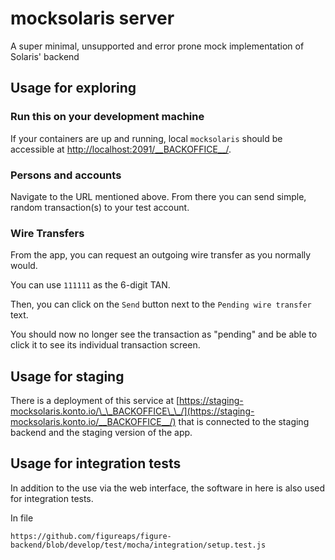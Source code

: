 # mocksolaris server

A super minimal, unsupported and error prone mock implementation of Solaris' backend

## Usage for exploring

### Run this on your development machine

If your containers are up and running, local `mocksolaris` should be accessible at [http://localhost:2091/\_\_BACKOFFICE\_\_/](http://localhost:2091/__BACKOFFICE__/).

### Persons and accounts

Navigate to the URL mentioned above. From there you can send simple, random transaction(s) to your test account.

### Wire Transfers

From the app, you can request an outgoing wire transfer as you normally would.

You can use `111111` as the 6-digit TAN.

Then, you can click on the `Send` button next to the `Pending wire transfer` text.

You should now no longer see the transaction as "pending" and be able to click it to see its individual transaction screen.

## Usage for staging

There is a deployment of this service at [https://staging-mocksolaris.konto.io/\_\_BACKOFFICE\_\_/](https://staging-mocksolaris.konto.io/__BACKOFFICE__/) that is connected to the staging backend and the staging version of the app.

## Usage for integration tests

In addition to the use via the web interface, the software in here is also used
for integration tests.

In file
```
https://github.com/figureaps/figure-backend/blob/develop/test/mocha/integration/setup.test.js
```
